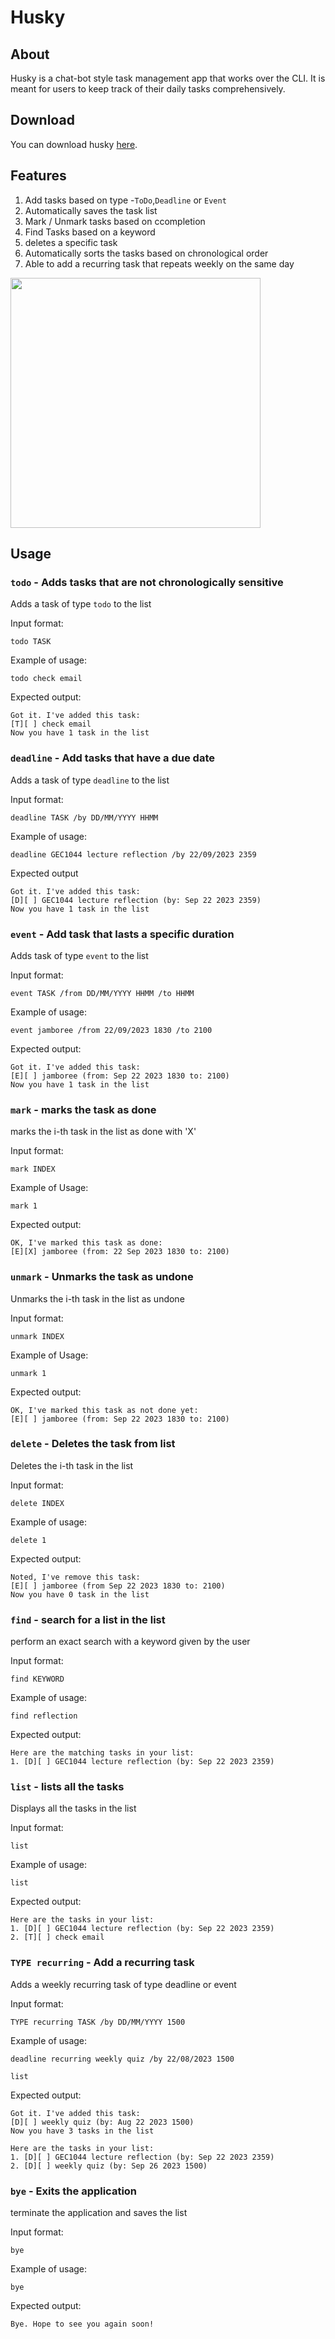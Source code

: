 # Husky

## About

Husky is a chat-bot style task management app that works over the CLI.
It is meant for users to keep track of their daily tasks comprehensively.

## Download

You can download husky [here](https://github.com/s-peiran/ip/releases/tag/A-UserGuide).

## Features

1. Add tasks based on type -`ToDo`,`Deadline` or `Event`
2. Automatically saves the task list
3. Mark / Unmark tasks based on ccompletion
4. Find Tasks based on a keyword
5. deletes a specific task
6. Automatically sorts the tasks based on chronological order
7. Able to add a recurring task that repeats weekly on the same day

<img src = "Ui.png" width="400">

## Usage

### `todo` - Adds tasks that are not chronologically sensitive

Adds a task of type `todo` to the list

Input format:

`todo TASK`

Example of usage:

`todo check email`

Expected output:

```
Got it. I've added this task:
[T][ ] check email
Now you have 1 task in the list
```

### `deadline` - Add tasks that have a due date

Adds a task of type `deadline` to the list

Input format:

`deadline TASK /by DD/MM/YYYY HHMM`

Example of usage:

`deadline GEC1044 lecture reflection /by 22/09/2023 2359`

Expected output

```
Got it. I've added this task:
[D][ ] GEC1044 lecture reflection (by: Sep 22 2023 2359)
Now you have 1 task in the list
```

### `event` - Add task that lasts a specific duration

Adds task of type `event` to the list

Input format:

`event TASK /from DD/MM/YYYY HHMM /to HHMM`

Example of usage:

`event jamboree /from 22/09/2023 1830 /to 2100`

Expected output:

```
Got it. I've added this task:
[E][ ] jamboree (from: Sep 22 2023 1830 to: 2100)
Now you have 1 task in the list
```

### `mark` - marks the task as done

marks the i-th task in the list as done with 'X'

Input format:

`mark INDEX`

Example of Usage:

`mark 1`

Expected output:

```
OK, I've marked this task as done:
[E][X] jamboree (from: 22 Sep 2023 1830 to: 2100)
```

### `unmark` - Unmarks the task as undone

Unmarks the i-th task in the list as undone

Input format:

`unmark INDEX`

Example of Usage:

`unmark 1`

Expected output:

```
OK, I've marked this task as not done yet:
[E][ ] jamboree (from: Sep 22 2023 1830 to: 2100)
```

### `delete` - Deletes the task from list

Deletes the i-th task in the list

Input format:

`delete INDEX`

Example of usage:

`delete 1`

Expected output:

```
Noted, I've remove this task:
[E][ ] jamboree (from Sep 22 2023 1830 to: 2100)
Now you have 0 task in the list
```

### `find` - search for a list in the list

perform an exact search with a keyword given by the user

Input format:

`find KEYWORD`

Example of usage:

`find reflection`

Expected output:

```
Here are the matching tasks in your list:
1. [D][ ] GEC1044 lecture reflection (by: Sep 22 2023 2359)
```

### `list` - lists all the tasks

Displays all the tasks in the list

Input format:

`list`

Example of usage:

`list`

Expected output:

```
Here are the tasks in your list:
1. [D][ ] GEC1044 lecture reflection (by: Sep 22 2023 2359)
2. [T][ ] check email
```

### `TYPE recurring` - Add a recurring task

Adds a weekly recurring task of type deadline or event

Input format:

`TYPE recurring TASK /by DD/MM/YYYY 1500`

Example of usage:

`deadline recurring weekly quiz /by 22/08/2023 1500`

`list`

Expected output:

```
Got it. I've added this task:
[D][ ] weekly quiz (by: Aug 22 2023 1500)
Now you have 3 tasks in the list
```

```
Here are the tasks in your list:
1. [D][ ] GEC1044 lecture reflection (by: Sep 22 2023 2359)
2. [D][ ] weekly quiz (by: Sep 26 2023 1500)
```

### `bye` - Exits the application

terminate the application and saves the list

Input format:

`bye`

Example of usage:

`bye`

Expected output:

```
Bye. Hope to see you again soon!
```
